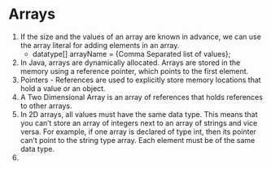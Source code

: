 # Arrays

1. If the size and the values of an array are known in advance, we can use the array literal for adding elements in an array.
    - datatype[] arrayName = {Comma Separated list of values};
2. In Java, arrays are dynamically allocated. Arrays are stored in the memory using a reference pointer, which points to the first element.
3. Pointers - References are used to explicitly store memory locations that hold a value or an object.
4. A Two Dimensional Array is an array of references that holds references to other arrays.
5. In 2D arrays, all values must have the same data type. This means that you can’t store an array of integers next to an array of strings and vice versa. For example, if one array is declared of type int, then its pointer can’t point to the string type array. Each element must be of the same data type. 
6. 